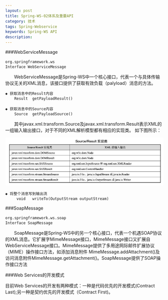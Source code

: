 ```yaml
---
layout: post
title: Spring-WS-02体系及重要API
category: 技术
tags: Spring-Webservice
keywords: Spring-WS API
description: 
---
```


###WebServiceMessage

	org.springframework.ws
	Interface WebServiceMessage

　　WebServiceMessage是Spring-WS中一个核心接口，代表一个与具体传输协议无关的XML消息，该接口提供了获取有效负载（palyload）消息的方法。

	◆ 获取消息中的Result内容
		Result	getPayloadResult() 

	◆ 获取消息中的Source内容
		Source	getPayloadSource() 


　　其中javax.xml.transform.Source及javax.xml.transform.Result表示XML的一组输入输出接口，对于不同的XML解析模型都有相应的实现类。	如下图所示：
	

![150419](/public/img/tec/xml-transform.jpg)
   
	◆ 将整个消息写到输出流
		 void	writeTo(OutputStream outputStream) 

###SoapMessage

	org.springframework.ws.soap 
	Interface SoapMessage

　　SoapMessage是Spring-WS中的另一个核心接口，代表一个机遇SOAP协议的XML消息。它扩展字MimeMessage接口，MimeMessage接口又扩展自WebServiceMessage接口。MimeMessage提供了多用途网际邮件扩展协议（MIME）操作接口方法，如添加消息附件 MimeMessage.addAttachment()及访问消息附件MimeMessage.getAttachment()。SoapMessage提供了SOAP操作接口方法



###Web Services的开发模式

目前Web Services的开发有两种模式：一种是代码优先的开发模式(Contract Last);另一种是契约优先的开发模式（Contract First)。	

